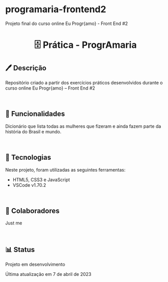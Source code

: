 # programaria-frontend2
Projeto final do curso online Eu Progr{amo} - Front End #2

<h1 align="center">🗄 Prática - ProgrAmaria</h1>

<h2>🖊 Descrição</h2>
<p>Repositório criado a partir dos exercícios práticos desenvolvidos durante o curso online Eu Progr{amo} – Front End #2</p>
<br>
<h2>📝 Funcionalidades</h2>
<p>Dicionário que lista todas as mulheres que fizeram e ainda fazem parte da história do Brasil e mundo.</p>
<br>
<h2>🔧 Tecnologias</h2>
<p>Neste projeto, foram utilizadas as seguintes ferramentas:</p>
<ul>
    <li>HTML5, CSS3 e JavaScript</li>
    <li>VSCode v1.70.2</li>
</ul>
<br>
<h2>🤝 Colaboradores</h2>
<p>Just me</p>
<br>
<h2>📊 Status</h2>
<p>Projeto em desenvolvimento</p>
<p>Última atualização em 7 de abril de 2023</p>